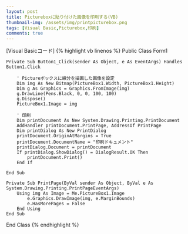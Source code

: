 ```yaml
---
layout: post
title: Pictureboxに貼り付けた画像を印刷する(VB)
thumbnail-img: /assets/img/printpicturebox.png
tags: [Visual Basic,Picturebox,印刷]
comments: true
---
```


[Visual Basicコード]
{% highlight vb linenos %}
Public Class Form1

    Private Sub Button1_Click(sender As Object, e As EventArgs) Handles Button1.Click

        ' Pictureボックスに線分を描画した画像を設定
        Dim img As New Bitmap(PictureBox1.Width, PictureBox1.Height)
        Dim g As Graphics = Graphics.FromImage(img)
        g.DrawLine(Pens.Black, 0, 0, 100, 100)
        g.Dispose()
        PictureBox1.Image = img

        ' 印刷
        Dim printDocument As New System.Drawing.Printing.PrintDocument
        AddHandler printDocument.PrintPage, AddressOf PrintPage
        Dim printDialog As New PrintDialog
        printDocument.OriginAtMargins = True
        printDocument.DocumentName = "印刷ドキュメント"
        printDialog.Document = printDocument
        If printDialog.ShowDialog() = DialogResult.OK Then
            printDocument.Print()
        End If

    End Sub

    Private Sub PrintPage(ByVal sender As Object, ByVal e As System.Drawing.Printing.PrintPageEventArgs)
        Using img As Image = Me.PictureBox1.Image
            e.Graphics.DrawImage(img, e.MarginBounds)
            e.HasMorePages = False
        End Using
    End Sub

End Class
{% endhighlight %}
